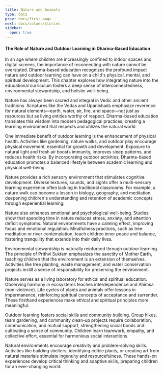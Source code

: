 ```yaml
---
title: Nature and Animals
type: docs
prev: docs/first-page
next: docs/values/stories
sidebar:
  open: true
---
```



#### The Role of Nature and Outdoor Learning in Dharma-Based Education

In an age where children are increasingly confined to indoor spaces and digital screens, the importance of reconnecting with nature cannot be overstated. Dharma-based education recognizes the profound impact nature and outdoor learning can have on a child's physical, mental, and spiritual development. This chapter explores how integrating nature into the educational curriculum fosters a deep sense of interconnectedness, environmental stewardship, and holistic well-being.

Nature has always been sacred and integral in Vedic and other ancient traditions. Scriptures like the Vedas and Upanishads emphasize reverence for natural elements—earth, water, air, fire, and space—not just as resources but as living entities worthy of respect. Dharma-based education translates this wisdom into modern pedagogical practices, creating a learning environment that respects and utilizes the natural world.

One immediate benefit of outdoor learning is the enhancement of physical health. Activities like gardening, nature walks, and outdoor play encourage physical movement, essential for growth and development. Exposure to natural light and fresh air boosts immunity, improves sleep patterns, and reduces health risks. By incorporating outdoor activities, Dharma-based education promotes a balanced lifestyle between academic learning and physical well-being.

Nature provides a rich sensory environment that stimulates cognitive development. Diverse textures, sounds, and sights offer a multi-sensory learning experience often lacking in traditional classrooms. For example, a nature walk can become a lesson in biology, geography, and meditation, deepening children's understanding and retention of academic concepts through experiential learning.

Nature also enhances emotional and psychological well-being. Studies show that spending time in nature reduces stress, anxiety, and attention deficit symptoms. Natural environments have a calming effect, improving focus and emotional regulation. Mindfulness practices, such as tree meditation or river contemplation, teach children inner peace and balance, fostering tranquility that extends into their daily lives.

Environmental stewardship is naturally reinforced through outdoor learning. The principle of Prithvi Suktam emphasizes the sanctity of Mother Earth, teaching children that the environment is an extension of themselves. Activities like tree planting, waste management, and water conservation projects instill a sense of responsibility for preserving the environment.

Nature serves as a living laboratory for ethical and spiritual education. Observing harmony in ecosystems teaches interdependence and Ahimsa (non-violence). Life cycles of plants and animals offer lessons in impermanence, reinforcing spiritual concepts of acceptance and surrender. These firsthand experiences make ethical and spiritual principles more meaningful.

Outdoor learning fosters social skills and community building. Group hikes, team gardening, and community clean-up projects require collaboration, communication, and mutual support, strengthening social bonds and cultivating a sense of community. Children learn teamwork, empathy, and collective effort, essential for harmonious social interactions.

Natural environments encourage creativity and problem-solving skills. Activities like building shelters, identifying edible plants, or creating art from natural materials stimulate ingenuity and resourcefulness. These hands-on experiences develop critical thinking and adaptive skills, preparing children for an ever-changing world.


